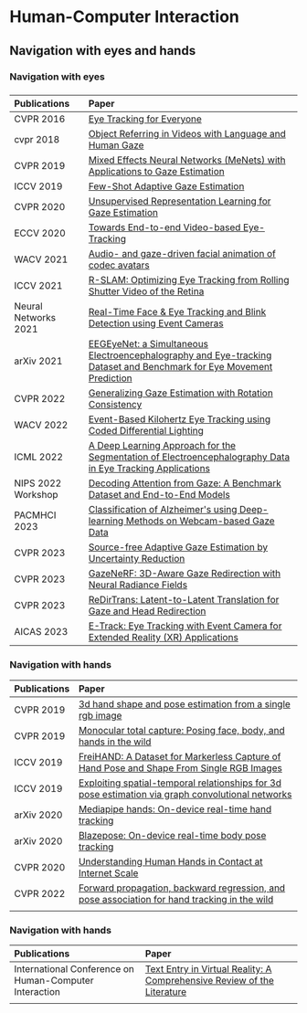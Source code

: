 # Human-Computer Interaction
## Navigation with eyes and hands

### Navigation with eyes

### 

| Publications         | Paper                                                        |
| :------------------- | :----------------------------------------------------------- |
| CVPR 2016            | [Eye Tracking for Everyone](http://openaccess.thecvf.com/content_cvpr_2016/papers/Krafka_Eye_Tracking_for_CVPR_2016_paper.pdf) |
| cvpr 2018            | [Object Referring in Videos with Language and Human Gaze](https://openaccess.thecvf.com/content_cvpr_2018/papers/Vasudevan_Object_Referring_in_CVPR_2018_paper.pdf) |
| CVPR 2019            | [Mixed Effects Neural Networks (MeNets) with Applications to Gaze Estimation](https://openaccess.thecvf.com/content_CVPR_2019/papers/Xiong_Mixed_Effects_Neural_Networks_MeNets_With_Applications_to_Gaze_Estimation_CVPR_2019_paper.pdf) |
| ICCV 2019            | [Few-Shot Adaptive Gaze Estimation](https://openaccess.thecvf.com/content_ICCV_2019/papers/Park_Few-Shot_Adaptive_Gaze_Estimation_ICCV_2019_paper.pdf) |
| CVPR 2020            | [Unsupervised Representation Learning for Gaze Estimation](https://openaccess.thecvf.com/content_CVPR_2020/papers/Yu_Unsupervised_Representation_Learning_for_Gaze_Estimation_CVPR_2020_paper.pdf) |
| ECCV 2020            | [Towards End-to-end Video-based Eye-Tracking](https://www.ecva.net/papers/eccv_2020/papers_ECCV/papers/123570732.pdf) |
| WACV 2021            | [Audio- and gaze-driven facial animation of codec avatars](https://openaccess.thecvf.com/content/WACV2021/papers/Richard_Audio-_and_Gaze-Driven_Facial_Animation_of_Codec_Avatars_WACV_2021_paper.pdf) |
| ICCV 2021            | [R-SLAM: Optimizing Eye Tracking from Rolling Shutter Video of the Retina](https://openaccess.thecvf.com/content/ICCV2021/papers/Shenoy_R-SLAM_Optimizing_Eye_Tracking_From_Rolling_Shutter_Video_of_the_ICCV_2021_paper.pdf) |
| Neural Networks 2021 | [Real-Time Face & Eye Tracking and Blink Detection using Event Cameras](https://arxiv.org/ftp/arxiv/papers/2010/2010.08278.pdf) |
| arXiv 2021           | [EEGEyeNet: a Simultaneous Electroencephalography and Eye-tracking Dataset and Benchmark for Eye Movement Prediction](https://arxiv.org/pdf/2111.05100v2.pdf) |
| CVPR 2022            | [Generalizing Gaze Estimation with Rotation Consistency](https://openaccess.thecvf.com/content/CVPR2022/papers/Bao_Generalizing_Gaze_Estimation_With_Rotation_Consistency_CVPR_2022_paper.pdf) |
| WACV 2022            | [Event-Based Kilohertz Eye Tracking using Coded Differential Lighting](https://openaccess.thecvf.com/content/WACV2022/papers/Stoffregen_Event-Based_Kilohertz_Eye_Tracking_Using_Coded_Differential_Lighting_WACV_2022_paper.pdf) |
| ICML 2022            | [A Deep Learning Approach for the Segmentation of Electroencephalography Data in Eye Tracking Applications](https://arxiv.org/pdf/2206.08672) |
| NIPS 2022 Workshop   | [Decoding Attention from Gaze: A Benchmark Dataset and End-to-End Models](https://proceedings.mlr.press/v210/uppal23a/uppal23a.pdf) |
| PACMHCI 2023         | [Classification of Alzheimer's using Deep-learning Methods on Webcam-based Gaze Data](https://dl.acm.org/doi/pdf/10.1145/3591126) |
| CVPR 2023            | [Source-free Adaptive Gaze Estimation by Uncertainty Reduction](https://openaccess.thecvf.com/content/CVPR2023/papers/Cai_Source-Free_Adaptive_Gaze_Estimation_by_Uncertainty_Reduction_CVPR_2023_paper.pdf) |
| CVPR 2023            | [GazeNeRF: 3D-Aware Gaze Redirection with Neural Radiance Fields](https://openaccess.thecvf.com/content/CVPR2023/papers/Ruzzi_GazeNeRF_3D-Aware_Gaze_Redirection_With_Neural_Radiance_Fields_CVPR_2023_paper.pdf) |
| CVPR 2023            | [ReDirTrans: Latent-to-Latent Translation for Gaze and Head Redirection](https://openaccess.thecvf.com/content/CVPR2023/papers/Jin_ReDirTrans_Latent-to-Latent_Translation_for_Gaze_and_Head_Redirection_CVPR_2023_paper.pdf) |
| AICAS 2023           | [E-Track: Eye Tracking with Event Camera for Extended Reality (XR) Applications](https://ieeexplore.ieee.org/stamp/stamp.jsp?arnumber=10168551) |





### Navigation with hands
| Publications | Paper |
| :-----| :---- |
| CVPR 2019 | [3d hand shape and pose estimation from a single rgb image](http://openaccess.thecvf.com/content_CVPR_2019/papers/Ge_3D_Hand_Shape_and_Pose_Estimation_From_a_Single_RGB_CVPR_2019_paper.pdf) |
| CVPR 2019 | [Monocular total capture: Posing face, body, and hands in the wild](https://openaccess.thecvf.com/content_CVPR_2019/papers/Xiang_Monocular_Total_Capture_Posing_Face_Body_and_Hands_in_the_CVPR_2019_paper.pdf) |
| ICCV 2019 | [FreiHAND: A Dataset for Markerless Capture of Hand Pose and Shape From Single RGB Images](http://openaccess.thecvf.com/content_ICCV_2019/papers/Zimmermann_FreiHAND_A_Dataset_for_Markerless_Capture_of_Hand_Pose_and_ICCV_2019_paper.pdf) |
| ICCV 2019 | [Exploiting spatial-temporal relationships for 3d pose estimation via graph convolutional networks](https://openaccess.thecvf.com/content_ICCV_2019/papers/Cai_Exploiting_Spatial-Temporal_Relationships_for_3D_Pose_Estimation_via_Graph_Convolutional_ICCV_2019_paper.pdf) |
| arXiv 2020 | [Mediapipe hands: On-device real-time hand tracking](https://arxiv.org/pdf/2006.10214) |
| arXiv 2020 | [Blazepose: On-device real-time body pose tracking](https://arxiv.org/pdf/2006.10204) |
| CVPR 2020 | [Understanding Human Hands in Contact at Internet Scale](https://openaccess.thecvf.com/content_CVPR_2020/papers/Shan_Understanding_Human_Hands_in_Contact_at_Internet_Scale_CVPR_2020_paper.pdf) |
| CVPR 2022 | [Forward propagation, backward regression, and pose association for hand tracking in the wild](http://openaccess.thecvf.com/content/CVPR2022/papers/Huang_Forward_Propagation_Backward_Regression_and_Pose_Association_for_Hand_Tracking_CVPR_2022_paper.pdf) |
| ||

### Navigation with hands
| Publications | Paper |
| :-----| :---- |
| International Conference on Human-Computer Interaction | [Text Entry in Virtual Reality: A Comprehensive Review of the Literature](https://link.springer.com/chapter/10.1007/978-3-030-22643-5_33)|
| ||


